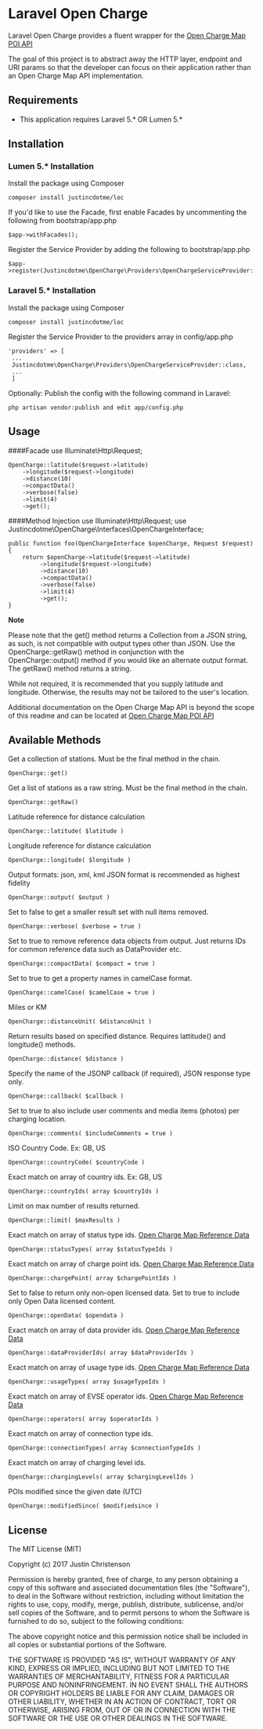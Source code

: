 # Laravel Open Charge
 Laravel Open Charge provides a fluent wrapper for the [Open Charge Map POI API](https://openchargemap.org/site/develop/api)
 
 The goal of this project is to abstract away the HTTP layer, endpoint and URI params so that the developer can focus on their application rather than an Open Charge Map API implementation.
   

## Requirements
 - This application requires Laravel 5.* OR Lumen 5.*

## Installation
    
### Lumen 5.* Installation
Install the package using Composer

    composer install justincdotme/loc

If you'd like to use the Facade, first enable Facades by uncommenting the following from bootstrap/app.php

    $app->withFacades();
    
Register the Service Provider by adding the following to bootstrap/app.php
    
    $app->register(Justincdotme\OpenCharge\Providers\OpenChargeServiceProvider::class);
    
    
### Laravel 5.* Installation
Install the package using Composer

    composer install justincdotme/loc
    
Register the Service Provider to the providers array in config/app.php

    'providers' => [
     ...
     Justincdotme\OpenCharge\Providers\OpenChargeServiceProvider::class,
     ...
     ]
    
 Optionally: Publish the config with the following command in Laravel:
 
    php artisan vendor:publish and edit app/config.php
    
## Usage

####Facade
    use Illuminate\Http\Request;
    
    OpenCharge::latitude($request->latitude)
        ->longitude($request->longitude)
        ->distance(10)
        ->compactData()
        ->verbose(false)
        ->limit(4)
        ->get();    
        
####Method Injection
    use Illuminate\Http\Request;
    use Justincdotme\OpenCharge\Interfaces\OpenChargeInterface;

    public function foo(OpenChargeInterface $openCharge, Request $request)
    {
        return $openCharge->latitude($request->latitude)
             ->longitude($request->longitude)
             ->distance(10)
             ->compactData()
             ->verbose(false)
             ->limit(4)
             ->get(); 
    }
        
  **Note** 
  
  Please note that the get() method returns a Collection from a JSON string, as such, is not compatible with output types other than JSON.
  Use the OpenCharge::getRaw() method in conjunction with the OpenCharge::output() method if you would like an alternate output format. The getRaw() method returns a string.

  While not required, it is recommended that you supply latitude and longitude. Otherwise, the results may not be tailored to the user's location. 


Additional documentation on the Open Charge Map API is beyond the scope of this readme and can be located at [Open Charge Map POI API](https://openchargemap.org/site/develop/api)
## Available Methods

Get a collection of stations. Must be the final method in the chain.

    OpenCharge::get()


Get a list of stations as a raw string. Must be the final method in the chain.

    OpenCharge::getRaw()


Latitude reference for distance calculation

    OpenCharge::latitude( $latitude )


Longitude reference for distance calculation

    OpenCharge::longitude( $longitude )


Output formats: json, xml, kml 
JSON format is recommended as highest fidelity

    OpenCharge::output( $output )


Set to false to get a smaller result set with null items removed.

    OpenCharge::verbose( $verbose = true )


Set to true to remove reference data objects from output.
Just returns IDs for common reference data such as DataProvider etc.

    OpenCharge::compactData( $compact = true )


Set to true to get a property names in camelCase format.

    OpenCharge::camelCase( $camelCase = true )


Miles or KM

    OpenCharge::distanceUnit( $distanceUnit )


Return results based on specified distance.
Requires lattitude() and longitude() methods.

    OpenCharge::distance( $distance )


Specify the name of the JSONP callback (if required), JSON response type only.

    OpenCharge::callback( $callback )


Set to true to also include user comments and media items (photos) per charging location.

    OpenCharge::comments( $includeComments = true )


ISO Country Code. 
Ex: GB, US

    OpenCharge::countryCode( $countryCode )


Exact match on array of country ids. 
Ex: GB, US

    OpenCharge::countryIds( array $countryIds )


Limit on max number of results returned.

    OpenCharge::limit( $maxResults )


Exact match on array of status type ids.
[Open Charge Map Reference Data](http://api.openchargemap.io/v2/referencedata)

    OpenCharge::statusTypes( array $statusTypeIds )


Exact match on array of charge point ids.
[Open Charge Map Reference Data](http://api.openchargemap.io/v2/referencedata)

    OpenCharge::chargePoint( array $chargePointIds )


Set to false to return only non-open licensed data.
Set to true to include only Open Data licensed content.

    OpenCharge::openData( $opendata )


Exact match on array of data provider ids.
[Open Charge Map Reference Data](http://api.openchargemap.io/v2/referencedata)

    OpenCharge::dataProviderIds( array $dataProviderIds )


Exact match on array of usage type ids.
[Open Charge Map Reference Data](http://api.openchargemap.io/v2/referencedata)

    OpenCharge::usageTypes( array $usageTypeIds )


Exact match on array of EVSE operator ids.
[Open Charge Map Reference Data](http://api.openchargemap.io/v2/referencedata)

    OpenCharge::operators( array $operatorIds )


Exact match on array of connection type ids.

    OpenCharge::connectionTypes( array $connectionTypeIds )


Exact match on array of charging level ids.

    OpenCharge::chargingLevels( array $chargingLevelIds )


POIs modified since the given date (UTC)

    OpenCharge::modifiedSince( $modifiedsince )

## License

 The MIT License (MIT)
 
 Copyright (c) 2017 Justin Christenson
 
 Permission is hereby granted, free of charge, to any person obtaining a copy
 of this software and associated documentation files (the "Software"), to deal
 in the Software without restriction, including without limitation the rights
 to use, copy, modify, merge, publish, distribute, sublicense, and/or sell
 copies of the Software, and to permit persons to whom the Software is
 furnished to do so, subject to the following conditions:
 
 The above copyright notice and this permission notice shall be included in
 all copies or substantial portions of the Software.
 
 THE SOFTWARE IS PROVIDED "AS IS", WITHOUT WARRANTY OF ANY KIND, EXPRESS OR
 IMPLIED, INCLUDING BUT NOT LIMITED TO THE WARRANTIES OF MERCHANTABILITY,
 FITNESS FOR A PARTICULAR PURPOSE AND NONINFRINGEMENT. IN NO EVENT SHALL THE
 AUTHORS OR COPYRIGHT HOLDERS BE LIABLE FOR ANY CLAIM, DAMAGES OR OTHER
 LIABILITY, WHETHER IN AN ACTION OF CONTRACT, TORT OR OTHERWISE, ARISING FROM,
 OUT OF OR IN CONNECTION WITH THE SOFTWARE OR THE USE OR OTHER DEALINGS IN
 THE SOFTWARE.